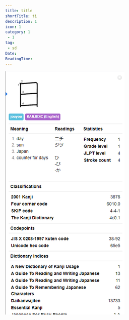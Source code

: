 ```yaml
---
title: title
shortTitle: ti
description: 1
icon: 1
category: 1
 - 1
tag:
 - sd
Date: 
ReadingTime: 
---
```



![](/imgvid/kanjidic.png)

<VidStack src="/imgvid/yomininjademo.mp4"/>